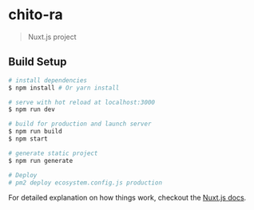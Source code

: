 # chito-ra

> Nuxt.js project

## Build Setup

``` bash
# install dependencies
$ npm install # Or yarn install

# serve with hot reload at localhost:3000
$ npm run dev

# build for production and launch server
$ npm run build
$ npm start

# generate static project
$ npm run generate

# Deploy
# pm2 deploy ecosystem.config.js production
```

For detailed explanation on how things work, checkout the [Nuxt.js docs](https://github.com/nuxt/nuxt.js).

